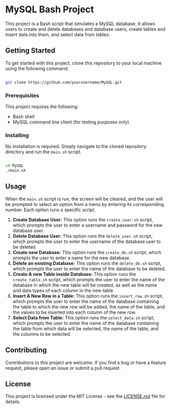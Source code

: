  # MySQL Bash Project

This project is a Bash script that simulates a MySQL database. It allows users to create and delete databases and database users, create tables and insert data into them, and select data from tables.
## Getting Started

To get started with this project, clone this repository to your local machine using the following command:

```bash

git clone https://github.com/yourusername/MySQL.git
```


### Prerequisites

This project requires the following:
- Bash shell
- MySQL command line client (for testing purposes only)
### Installing

No installation is required. Simply navigate to the cloned repository directory and run the `main.sh` script.

```bash

cd MySQL
./main.sh
```


## Usage

When the `main.sh` script is run, the screen will be cleared, and the user will be prompted to select an option from a menu by entering its corresponding number. Each option runs a specific script. 
1. **Create Database User:**  This option runs the `create_user.sh` script, which prompts the user to enter a username and password for the new database user. 
2. **Delete Database User:**  This option runs the `delete_user.sh` script, which prompts the user to enter the username of the database user to be deleted. 
3. **Create new Database:**  This option runs the `create_db.sh` script, which prompts the user to enter a name for the new database. 
4. **Delete an existing Database:**  This option runs the `delete_db.sh` script, which prompts the user to enter the name of the database to be deleted. 
5. **Create A new Table inside Database:**  This option runs the `create_table.sh` script, which prompts the user to enter the name of the database in which the new table will be created, as well as the name and data types of each column in the new table. 
6. **Insert A New Row in a Table:**  This option runs the `insert_row.sh` script, which prompts the user to enter the name of the database containing the table to which the new row will be added, the name of the table, and the values to be inserted into each column of the new row. 
7. **Select Data from Table:**  This option runs the `select_data.sh` script, which prompts the user to enter the name of the database containing the table from which data will be selected, the name of the table, and the columns to be selected.

## Contributing

Contributions to this project are welcome. If you find a bug or have a feature request, please open an issue or submit a pull request.
## License

This project is licensed under the MIT License - see the [LICENSE.md](https://chat.openai.com/LICENSE.md)  file for details.
